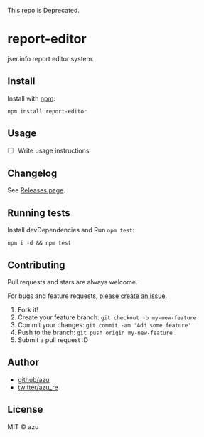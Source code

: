 This repo is Deprecated.

# report-editor

jser.info report editor system.

## Install

Install with [npm](https://www.npmjs.com/):

    npm install report-editor

## Usage

- [ ] Write usage instructions

## Changelog

See [Releases page](https://github.com/jser/report-editor/releases).

## Running tests

Install devDependencies and Run `npm test`:

    npm i -d && npm test

## Contributing

Pull requests and stars are always welcome.

For bugs and feature requests, [please create an issue](https://github.com/jser/report-editor/issues).

1. Fork it!
2. Create your feature branch: `git checkout -b my-new-feature`
3. Commit your changes: `git commit -am 'Add some feature'`
4. Push to the branch: `git push origin my-new-feature`
5. Submit a pull request :D

## Author

- [github/azu](https://github.com/azu)
- [twitter/azu_re](https://twitter.com/azu_re)

## License

MIT © azu
